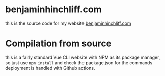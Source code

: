 # benjaminhinchliff.com

this is the source code for my website [benjaminhinchliff.com](https://benjaminhinchliff.com/)

# Compilation from source

this is a fairly standard Vue CLI website with NPM as its package manager, so just use `npm install` and check the package.json for the commands deployment is handled with Github actions. 
